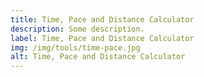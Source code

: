 ```yaml
---
title: Time, Pace and Distance Calculator
description: Some description.
label: Time, Pace and Distance Calculator
img: /img/tools/time-pace.jpg
alt: Time, Pace and Distance Calculator
---
```


